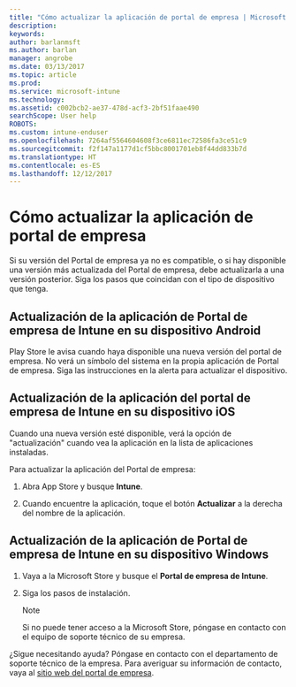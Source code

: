 ```yaml
---
title: "Cómo actualizar la aplicación de portal de empresa | Microsoft Docs"
description: 
keywords: 
author: barlanmsft
ms.author: barlan
manager: angrobe
ms.date: 03/13/2017
ms.topic: article
ms.prod: 
ms.service: microsoft-intune
ms.technology: 
ms.assetid: c002bcb2-ae37-478d-acf3-2bf51faae490
searchScope: User help
ROBOTS: 
ms.custom: intune-enduser
ms.openlocfilehash: 7264af5564604608f3ce6811ec72586fa3ce51c9
ms.sourcegitcommit: f2f147a1177d1cf5bbc8001701eb8f44dd833b7d
ms.translationtype: HT
ms.contentlocale: es-ES
ms.lasthandoff: 12/12/2017
---
```

# <a name="how-to-update-the-company-portal-app"></a>Cómo actualizar la aplicación de portal de empresa

Si su versión del Portal de empresa ya no es compatible, o si hay disponible una versión más actualizada del Portal de empresa, debe actualizarla a una versión posterior. Siga los pasos que coincidan con el tipo de dispositivo que tenga.

## <a name="update-the-intune-company-portal-app-on-your-android-device"></a>Actualización de la aplicación de Portal de empresa de Intune en su dispositivo Android

Play Store le avisa cuando haya disponible una nueva versión del portal de empresa. No verá un símbolo del sistema en la propia aplicación de Portal de empresa. Siga las instrucciones en la alerta para actualizar el dispositivo.

## <a name="update-the-intune-company-portal-app-on-your-ios-device"></a>Actualización de la aplicación del portal de empresa de Intune en su dispositivo iOS

Cuando una nueva versión esté disponible, verá la opción de "actualización" cuando vea la aplicación en la lista de aplicaciones instaladas.  

Para actualizar la aplicación del Portal de empresa:

1. Abra App Store y busque **Intune**.

2. Cuando encuentre la aplicación, toque el botón **Actualizar** a la derecha del nombre de la aplicación.

## <a name="update-the-intune-company-portal-app-on-your-windows-device"></a>Actualización de la aplicación de Portal de empresa de Intune en su dispositivo Windows

1.  Vaya a la Microsoft Store y busque el **Portal de empresa de Intune**.

2.  Siga los pasos de instalación.

    > [!NOTE]
    > Si no puede tener acceso a la Microsoft Store, póngase en contacto con el equipo de soporte técnico de su empresa.


¿Sigue necesitando ayuda? Póngase en contacto con el departamento de soporte técnico de la empresa. Para averiguar su información de contacto, vaya al [sitio web del portal de empresa](https://portal.manage.microsoft.com#HelpDeskDialog).
